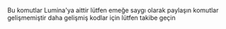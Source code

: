 Bu komutlar Lumina'ya aittir lütfen emeğe saygı olarak paylaşın komutlar gelişmemiştir daha gelişmiş kodlar için lütfen takibe geçin
